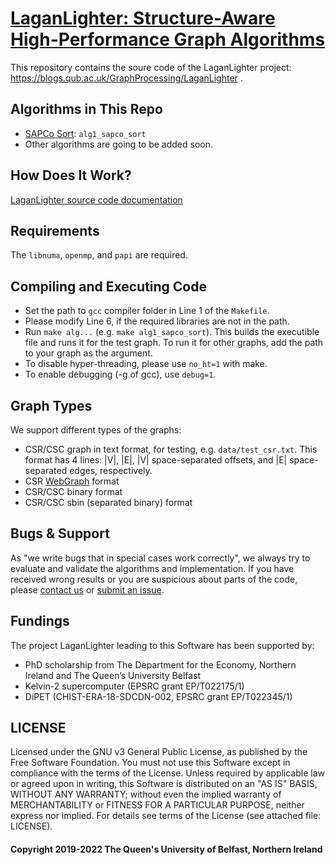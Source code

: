 # [LaganLighter:  Structure-Aware High-Performance Graph Algorithms](https://blogs.qub.ac.uk/GraphProcessing/LaganLighter/)

This repository contains the soure code of the LaganLighter project: https://blogs.qub.ac.uk/GraphProcessing/LaganLighter .

## Algorithms in This Repo
 - [SAPCo Sort](https://blogs.qub.ac.uk/GraphProcessing/Sapco-Sort-Optimizing-Degree-Ordering-For-Power-Law-Graphs/): `alg1_sapco_sort` 
 - Other algorithms are going to be added soon. 


## How Does It Work?
[LaganLighter source code documentation](https://blogs.qub.ac.uk/GraphProcessing/LaganLighter-Source-Code)

## Requirements
The `libnuma`, `openmp`, and `papi` are required.

## Compiling and Executing Code
 - Set the path to `gcc` compiler folder in Line 1 of the `Makefile`.
 - Please modify Line 6, if the required libraries are not in the path.
 - Run `make alg...` (e.g. `make alg1_sapco_sort`). This builds the executible file and runs it for the test graph. To run it for other graphs, add the path to your graph as the argument.
 - To disable hyper-threading, please use `no_ht=1` with make.
 - To enable debugging (-g of gcc), use `debug=1`.

## Graph Types
We support different types of the graphs:
 - CSR/CSC graph in text format, for testing, e.g. `data/test_csr.txt`. This format has 4 lines: |V|, |E|, |V| space-separated offsets, and |E| space-separated edges, respectively.  
 - CSR [WebGraph](https://law.di.unimi.it/datasets.php) format
 - CSR/CSC binary format
 - CSR/CSC sbin (separated binary) format 

## Bugs & Support
As "we write bugs that in special cases work correctly", we always try to evaluate and validate the algorithms and implementation. If you have received wrong results or you are suspicious about parts of the code, please [contact us](https://blogs.qub.ac.uk/GraphProcessing/LaganLighter) or [submit an issue](https://github.com/DIPSA-QUB/LaganLighter/issues). 

## Fundings
The project LaganLighter leading to this Software has been supported by:
 - PhD scholarship from The Department for the Economy, Northern Ireland and The Queen’s University Belfast 
 - Kelvin-2 supercomputer (EPSRC grant EP/T022175/1) 
 - DiPET (CHIST-ERA-18-SDCDN-002, EPSRC grant EP/T022345/1) 

## LICENSE
Licensed under the GNU v3 General Public License, as published by the Free Software Foundation. You must not use this Software except in compliance with the terms of the License. Unless required by applicable law or agreed upon in writing, this Software is distributed on an "AS IS" BASIS, WITHOUT ANY WARRANTY; without even the implied warranty of MERCHANTABILITY or FITNESS FOR A PARTICULAR PURPOSE, neither express nor implied. For details see terms of the License (see attached file: LICENSE). 

#### Copyright 2019-2022 The Queen's University of Belfast, Northern Ireland
